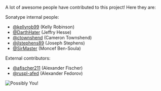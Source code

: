 <!--

    Sonatype Nexus (TM) Open Source Version
    Copyright (c) 2017-present Sonatype, Inc.
    All rights reserved. Includes the third-party code listed at http://links.sonatype.com/products/nexus/oss/attributions.

    This program and the accompanying materials are made available under the terms of the Eclipse Public License Version 1.0,
    which accompanies this distribution and is available at http://www.eclipse.org/legal/epl-v10.html.

    Sonatype Nexus (TM) Professional Version is available from Sonatype, Inc. "Sonatype" and "Sonatype Nexus" are trademarks
    of Sonatype, Inc. Apache Maven is a trademark of the Apache Software Foundation. M2eclipse is a trademark of the
    Eclipse Foundation. All other trademarks are the property of their respective owners.

-->
A lot of awesome people have contributed to this project! Here they are:

Sonatype internal people:

* [@kellyrob99](https://github.com/kellyrob99/) (Kelly Robinson)
* [@DarthHater](https://github.com/darthhater/) (Jeffry Hesse)
* [@ctownshend](https://github.com/ctownshend/) (Cameron Townshend)
* [@jlstephens89](https://github.com/jlstephens89/) (Joseph Stephens)
* [@SirMaster](https://github.com/sirmaster/) (Moncef Ben-Soula)

External contributors:

* [@afischer211](https://github.com/afischer211/) (Alexander Fischer)
* [@ruspl-afed](https://github.com/ruspl-afed/) (Alexander Fedorov)

![Possibly You!](http://i.imgur.com/A3eScYul.jpg)
